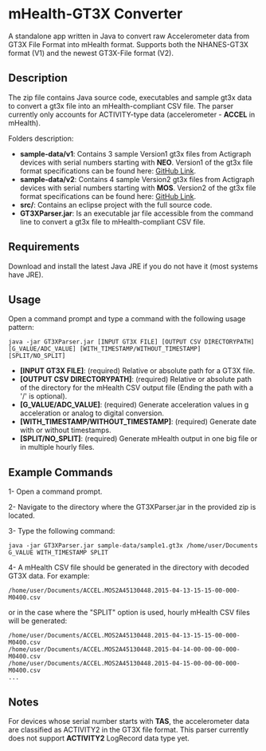 # mHealth-GT3X Converter
A standalone app written in Java to convert raw Accelerometer data from GT3X File Format into mHealth format. Supports both the NHANES-GT3X format (V1) and the newest GT3X-File format (V2).


Description
-----------
The zip file contains Java source code, executables and sample gt3x data to convert a gt3x file into an mHealth-compliant CSV file.
The parser currently only accounts for ACTIVITY-type data (accelerometer - **ACCEL** in mHealth).

Folders description:
- **sample-data/v1**: Contains 3 sample Version1 gt3x files from Actigraph devices with serial numbers starting with **NEO**. Version1 of the gt3x file format specifications can be found here: [GitHub Link](https://github.com/actigraph/NHANES-GT3X-File-Format).
- **sample-data/v2**: Contains 4 sample Version2 gt3x files from Actigraph devices with serial numbers starting with **MOS**. Version2 of the gt3x file format specifications can be found here: [GitHub Link](https://github.com/actigraph/GT3X-File-Format).
- **src/**: Contains an eclipse project with the full source code.
- **GT3XParser.jar**: Is an executable jar file accessible from the command line to convert a gt3x file to mHealth-compliant CSV file.


Requirements
------------
Download and install the latest Java JRE if you do not have it (most systems have JRE). 


Usage
-----
Open a command prompt and type a command with the following usage pattern:

```ShellSession
java -jar GT3XParser.jar [INPUT GT3X FILE] [OUTPUT CSV DIRECTORYPATH] [G_VALUE/ADC_VALUE] [WITH_TIMESTAMP/WITHOUT_TIMESTAMP] [SPLIT/NO_SPLIT]
```

- **[INPUT GT3X FILE]**: (required) Relative or absolute path for a GT3X file.
- **[OUTPUT CSV DIRECTORYPATH]**: (required) Relative or absolute path of the directory for the mHealth CSV output file (Ending the path with a '/' is optional).
- **[G_VALUE/ADC_VALUE]**: (required) Generate acceleration values in g acceleration or analog to digital conversion.
- **[WITH_TIMESTAMP/WITHOUT_TIMESTAMP]**: (required) Generate date with or without timestamps.
- **[SPLIT/NO_SPLIT]**: (required) Generate mHealth output in one big file or in multiple hourly files.


Example Commands
----------------
1- Open a command prompt.

2- Navigate to the directory where the GT3XParser.jar in the provided zip is located.

3- Type the following command: 
```ShellSession
java -jar GT3XParser.jar sample-data/sample1.gt3x /home/user/Documents G_VALUE WITH_TIMESTAMP SPLIT
```

4- A mHealth CSV file should be generated in the directory with decoded GT3X data. For example:
```ShellSession
/home/user/Documents/ACCEL.MOS2A45130448.2015-04-13-15-15-00-000-M0400.csv
```

or in the case where the "SPLIT" option is used, hourly mHealth CSV files will be generated:

```ShellSession
/home/user/Documents/ACCEL.MOS2A45130448.2015-04-13-15-15-00-000-M0400.csv
/home/user/Documents/ACCEL.MOS2A45130448.2015-04-14-00-00-00-000-M0400.csv
/home/user/Documents/ACCEL.MOS2A45130448.2015-04-15-00-00-00-000-M0400.csv
...
```


Notes
-----
For devices whose serial number starts with **TAS**, the accelerometer data are classified as ACTIVITY2 in the GT3X file format.
This parser currently does not support **ACTIVITY2** LogRecord data type yet.

